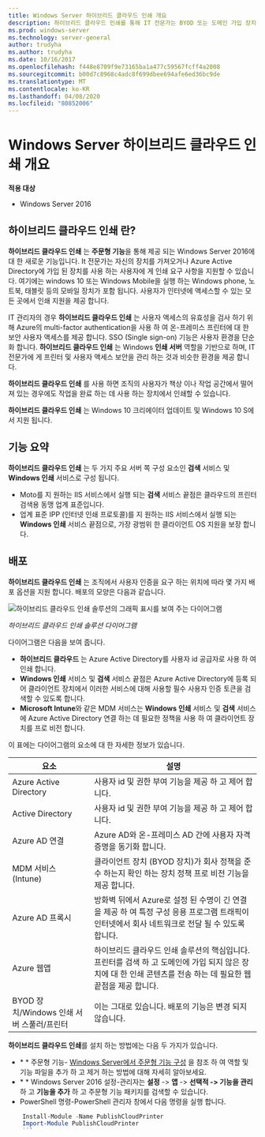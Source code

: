 ```yaml
---
title: Windows Server 하이브리드 클라우드 인쇄 개요
description: 하이브리드 클라우드 인쇄를 통해 IT 전문가는 BYOD 또는 도메인 가입 장치에 대 한 인쇄 요구 사항을 지원할 수 있습니다.
ms.prod: windows-server
ms.technology: server-general
author: trudyha
ms.author: trudyha
ms.date: 10/16/2017
ms.openlocfilehash: f448e8709f9e73165ba1a477c59567fcff4a2008
ms.sourcegitcommit: b00d7c8968c4adc8f699dbee694afe6ed36bc9de
ms.translationtype: MT
ms.contentlocale: ko-KR
ms.lasthandoff: 04/08/2020
ms.locfileid: "80852006"
---
```

# <a name="windows-server-hybrid-cloud-print-overview"></a>Windows Server 하이브리드 클라우드 인쇄 개요

**적용 대상**
-   Windows Server 2016

## <a name="what-is-hybrid-cloud-print"></a>하이브리드 클라우드 인쇄 란?
**하이브리드 클라우드 인쇄** 는 **주문형 기능**을 통해 제공 되는 Windows Server 2016에 대 한 새로운 기능입니다. It 전문가는 자신의 장치를 가져오거나 Azure Active Directory에 가입 된 장치를 사용 하는 사용자에 게 인쇄 요구 사항을 지원할 수 있습니다. 여기에는 windows 10 또는 Windows Mobile을 실행 하는 Windows phone, 노트북, 태블릿 등의 모바일 장치가 포함 됩니다. 사용자가 인터넷에 액세스할 수 있는 모든 곳에서 인쇄 지원을 제공 합니다.

IT 관리자의 경우 **하이브리드 클라우드 인쇄** 는 사용자 액세스의 유효성을 검사 하기 위해 Azure의 multi-factor authentication을 사용 하 여 온-프레미스 프린터에 대 한 보안 사용자 액세스를 제공 합니다. SSO (Single sign-on) 기능은 사용자 환경을 단순화 합니다. **하이브리드 클라우드 인쇄** 는 Windows **인쇄 서버** 역할을 기반으로 하며, IT 전문가에 게 프린터 및 사용자 액세스 보안을 관리 하는 것과 비슷한 환경을 제공 합니다.

**하이브리드 클라우드 인쇄** 를 사용 하면 조직의 사용자가 책상 이나 작업 공간에서 떨어져 있는 경우에도 작업을 완료 하는 데 사용 하는 장치에서 인쇄할 수 있습니다.

**하이브리드 클라우드 인쇄** 는 Windows 10 크리에이터 업데이트 및 Windows 10 S에서 지원 됩니다.
 
## <a name="feature-summary"></a>기능 요약
**하이브리드 클라우드 인쇄** 는 두 가지 주요 서버 쪽 구성 요소인 **검색** 서비스 및 **Windows 인쇄** 서비스로 구성 됩니다.
- Moto를 지 원하는 IIS 서비스에서 실행 되는 **검색** 서비스 끝점은 클라우드의 프린터 검색용 동맹 업계 표준입니다.
- 업계 표준 IPP (인터넷 인쇄 프로토콜)를 지 원하는 IIS 서비스에서 실행 되는 **Windows 인쇄** 서비스 끝점으로, 가장 광범위 한 클라이언트 OS 지원을 보장 합니다.

## <a name="deployment"></a>배포
**하이브리드 클라우드 인쇄** 는 조직에서 사용자 인증을 요구 하는 위치에 따라 몇 가지 배포 옵션을 지원 합니다. 배포의 모양은 다음과 같습니다.

![하이브리드 클라우드 인쇄 솔루션의 그래픽 표시를 보여 주는 다이어그램](../media/hybrid-cloud-print/wshcp-deployment-options.png)

*하이브리드 클라우드 인쇄 솔루션 다이어그램*

다이어그램은 다음을 보여 줍니다.
- **하이브리드 클라우드** 는 Azure Active Directory를 사용자 id 공급자로 사용 하 여 인쇄 합니다. 
- **Windows 인쇄** 서비스 및 **검색** 서비스 끝점은 Azure Active Directory에 등록 되어 클라이언트 장치에서 이러한 서비스에 대해 사용할 필수 사용자 인증 토큰을 검색할 수 있도록 합니다. 
- **Microsoft Intune**와 같은 MDM 서비스는 **Windows 인쇄** 서비스 및 **검색** 서비스에 Azure Active Directory 연결 하는 데 필요한 정책을 사용 하 여 클라이언트 장치를 프로 비전 합니다.

이 표에는 다이어그램의 요소에 대 한 자세한 정보가 있습니다.  

| 요소 | 설명 |
| ------- | ----------- |
| Azure Active Directory  | 사용자 id 및 권한 부여 기능을 제공 하 고 제어 합니다. |
| Active Directory        | 사용자 id 및 권한 부여 기능을 제공 하 고 제어 합니다. |
| Azure AD 연결  | Azure AD와 온-프레미스 AD 간에 사용자 자격 증명을 동기화 합니다. |
| MDM 서비스 (Intune) | 클라이언트 장치 (BYOD 장치)가 회사 정책을 준수 하는지 확인 하는 장치 정책 프로 비전 기능을 제공 합니다. |
| Azure AD 프록시 | 방화벽 뒤에서 Azure로 설정 된 수명이 긴 연결을 제공 하 여 특정 구성 응용 프로그램 트래픽이 인터넷에서 회사 네트워크로 전달 될 수 있도록 합니다. |
| Azure 웹앱 | 하이브리드 클라우드 인쇄 솔루션의 핵심입니다. 프린터를 검색 하 고 도메인에 가입 되지 않은 장치에 대 한 인쇄 콘텐츠를 전송 하는 데 필요한 웹 끝점을 제공 합니다. |
| BYOD 장치/Windows 인쇄 서버 스풀러/프린터 | 이는 그대로 있습니다. 배포의 기능은 변경 되지 않습니다. |

**하이브리드 클라우드 인쇄**를 설치 하는 방법에는 다음 두 가지가 있습니다.
- \* * 주문형 기능- [Windows Server에서 주문형 기능 구성](https://docs.microsoft.com/windows-server/administration/server-manager/configure-features-on-demand-in-windows-server) 을 참조 하 여 역할 및 기능 파일을 추가 하 고 제거 하는 방법에 대해 자세히 알아보세요. 
- \* * Windows Server 2016 설정-관리자는 **설정** -> **앱** -> **선택적 -> 기능을 관리** 하 고 **기능을 추가** 하 고 주문형 기능 패키지를 검색할 수 있습니다. 
- PowerShell 명령-PowerShell 관리자 창에서 다음 명령을 실행 합니다.

```PowerShell
    Install-Module -Name PublishCloudPrinter
    Import-Module PublishCloudPrinter
    ```
